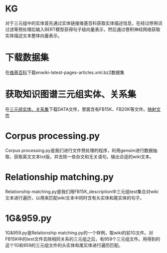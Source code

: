 # KG
对于三元组中的实体首先通过实体链接维基百科获取实体描述信息，在经过停用词过滤等预处理后输入BERT模型获得句子级向量表示，然后通过卷积神经网络获取实体描述文本整体向量表示。

# 下载数据集
在[维基百科](https://dumps.wikimedia.org/enwiki/latest)下载enwiki-latest-pages-articles.xml.bz2数据集

# 获取知识图谱三元组实体、关系集
在[三元组实体、关系集](https://github.com/thunlp/DKRL)下载DATA文件，里面含有FB15K、FB20K等文件。[映射文件](http://storage.googleapis.com/freebase-public/fb2w.nt.gz)

# Corpus processing.py
Corpus processing.py是我们进行文件预处理的程序，利用gensim进行数据抽取，获取英文文本txt版，并去除一些杂文和无关语句，输出合适的wiki文本。

# Relationship matching.py
Relationship matching.py是我们用FB15K_description中三元组test集合对wiki文本进行遍历，以用来匹配wiki文本中同时含有头实体和尾实体的句子。

# 1G&959.py
1G&959.py是Relationship matching.py的一个样例，取wiki的前1G文件。对FB15K中的test文件去除相同关系的三元组之后，有959个三元组文件。用得到的这个1G和959的三元组文件的头实体和尾实体进行遍历匹配。

